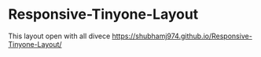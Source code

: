 # Responsive-Tinyone-Layout
This layout open with all divece
https://shubhamj974.github.io/Responsive-Tinyone-Layout/
